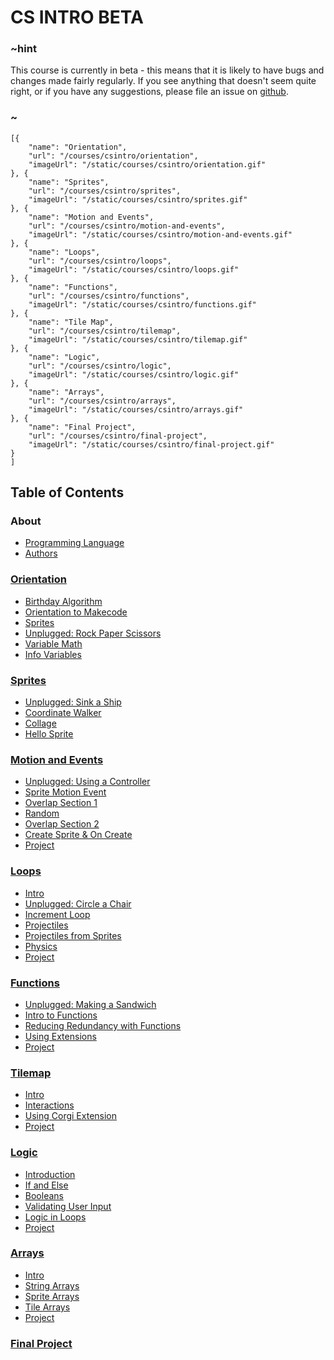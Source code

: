 # CS INTRO BETA

### ~hint

This course is currently in beta - this means that it is likely to have bugs and changes made fairly regularly. If you see anything that doesn't seem quite right, or if you have any suggestions, please file an issue on [github](github.com/microsoft/pxt-arcade).

### ~

```codecard
[{
    "name": "Orientation",
    "url": "/courses/csintro/orientation",
    "imageUrl": "/static/courses/csintro/orientation.gif"
}, {
    "name": "Sprites",
    "url": "/courses/csintro/sprites",
    "imageUrl": "/static/courses/csintro/sprites.gif"
}, {
    "name": "Motion and Events",
    "url": "/courses/csintro/motion-and-events",
    "imageUrl": "/static/courses/csintro/motion-and-events.gif"
}, {
    "name": "Loops",
    "url": "/courses/csintro/loops",
    "imageUrl": "/static/courses/csintro/loops.gif"
}, {
    "name": "Functions",
    "url": "/courses/csintro/functions",
    "imageUrl": "/static/courses/csintro/functions.gif"
}, {
    "name": "Tile Map",
    "url": "/courses/csintro/tilemap",
    "imageUrl": "/static/courses/csintro/tilemap.gif"
}, {
    "name": "Logic",
    "url": "/courses/csintro/logic",
    "imageUrl": "/static/courses/csintro/logic.gif"
}, {
    "name": "Arrays",
    "url": "/courses/csintro/arrays",
    "imageUrl": "/static/courses/csintro/arrays.gif"
}, {
    "name": "Final Project",
    "url": "/courses/csintro/final-project",
    "imageUrl": "/static/courses/csintro/final-project.gif"
}
]
```

## Table of Contents

### About

* [Programming Language](/courses/csintro/about/script)
* [Authors](/courses/csintro/about/authors)

### [Orientation](/courses/csintro/orientation)

* [Birthday Algorithm](/courses/csintro/orientation/birthday-algorithm)
* [Orientation to Makecode](/courses/csintro/orientation/makecode-orientation)
* [Sprites](/courses/csintro/orientation/sprites)
* [Unplugged: Rock Paper Scissors](/courses/csintro/orientation/unplugged)
* [Variable Math](/courses/csintro/orientation/variable-math)
* [Info Variables](/courses/csintro/orientation/info)

### [Sprites](/courses/csintro/sprites)

* [Unplugged: Sink a Ship](/courses/csintro/sprites/unplugged)
* [Coordinate Walker](/courses/csintro/sprites/coordinate-walker)
* [Collage](/courses/csintro/sprites/collage)
* [Hello Sprite](/courses/csintro/sprites/hello-sprite)

### [Motion and Events](/courses/csintro/motion-and-events)

* [Unplugged: Using a Controller](/courses/csintro/motion-and-events/unplugged)
* [Sprite Motion Event](/courses/csintro/motion-and-events/sprite-motion-event)
* [Overlap Section 1](/courses/csintro/motion-and-events/overlap1)
* [Random](/courses/csintro/motion-and-events/random)
* [Overlap Section 2](/courses/csintro/motion-and-events/overlap2)
* [Create Sprite & On Create](/courses/csintro/motion-and-events/create-on-create-sprites)
* [Project](/courses/csintro/motion-and-events/project)

### [Loops](/courses/csintro/loops)

* [Intro](/courses/csintro/loops/intro)
* [Unplugged: Circle a Chair](/courses/csintro/loops/unplugged)
* [Increment Loop](/courses/csintro/loops/increment-loop)
* [Projectiles](/courses/csintro/loops/projectiles)
* [Projectiles from Sprites](/courses/csintro/loops/projectile-from)
* [Physics](/courses/csintro/loops/physics)
* [Project](/courses/csintro/loops/project)

### [Functions](/courses/csintro/functions)

* [Unplugged: Making a Sandwich](/courses/csintro/functions/unplugged)
* [Intro to Functions](/courses/csintro/functions/intro)
* [Reducing Redundancy with Functions](/courses/csintro/functions/redundancy)
* [Using Extensions](/courses/csintro/functions/extensions)
* [Project](/courses/csintro/functions/project)

### [Tilemap](/courses/csintro/tilemap)

* [Intro](/courses/csintro/tilemap/intro)
* [Interactions](/courses/csintro/tilemap/interactions)
* [Using Corgi Extension](/courses/csintro/tilemap/extensions)
* [Project](/courses/csintro/tilemap/project)

### [Logic](/courses/csintro/logic)

* [Introduction](/courses/csintro/logic/intro)
* [If and Else](/courses/csintro/logic/if-else)
* [Booleans](/courses/csintro/logic/booleans)
* [Validating User Input](/courses/csintro/logic/user-input)
* [Logic in Loops](/courses/csintro/logic/while)
* [Project](/courses/csintro/logic/project)

### [Arrays](/courses/csintro/arrays)

* [Intro](/courses/csintro/arrays/intro)
* [String Arrays](/courses/csintro/arrays/string)
* [Sprite Arrays](/courses/csintro/arrays/sprites)
* [Tile Arrays](/courses/csintro/arrays/tilemap)
* [Project](/courses/csintro/arrays/project)

### [Final Project](/courses/csintro/final-project)